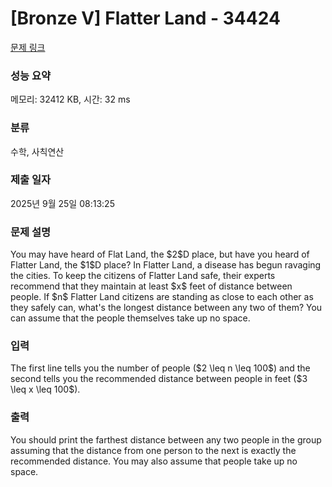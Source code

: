 # [Bronze V] Flatter Land - 34424 

[문제 링크](https://www.acmicpc.net/problem/34424) 

### 성능 요약

메모리: 32412 KB, 시간: 32 ms

### 분류

수학, 사칙연산

### 제출 일자

2025년 9월 25일 08:13:25

### 문제 설명

<p>You may have heard of Flat Land, the $2$D place, but have you heard of Flatter Land, the $1$D place? In Flatter Land, a disease has begun ravaging the cities. To keep the citizens of Flatter Land safe, their experts recommend that they maintain at least $x$ feet of distance between people. If $n$ Flatter Land citizens are standing as close to each other as they safely can, what's the longest distance between any two of them? You can assume that the people themselves take up no space.</p>

### 입력 

 <p>The first line tells you the number of people ($2 \leq n \leq 100$) and the second tells you the recommended distance between people in feet ($3 \leq x \leq 100$).</p>

### 출력 

 <p>You should print the farthest distance between any two people in the group assuming that the distance from one person to the next is exactly the recommended distance. You may also assume that people take up no space.</p>


